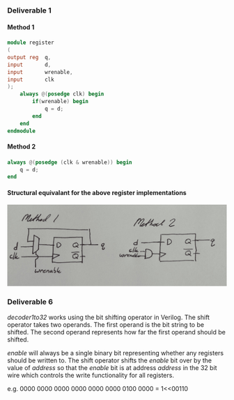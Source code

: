 ### Deliverable 1

#### Method 1
```verilog
module register
(
output reg  q,
input       d,
input       wrenable,
input       clk
);
    always @(posedge clk) begin
        if(wrenable) begin
            q = d;
        end
    end
endmodule
```

#### Method 2
```verilog
always @(posedge (clk & wrenable)) begin
    q = d;
end
```
#### Structural equivalant for the above register implementations
![Schematic for Deliverable 1](./images/deliverable1.jpg "Schematic for Deliverable 1")



### Deliverable 6

*decoder1to32* works using the bit shifting operator in Verilog. The shift operator takes two operands. The first operand is the bit string to be shifted. The second operand represents how far the first operand should be shifted.

*enable* will always be a single binary bit representing whether any registers should be written to. The shift operator shifts the *enable* bit over by the value of *address* so that the *enable* bit is at address *address* in the 32 bit wire which controls the write functionality for all registers.

e.g. 0000 0000 0000 0000 0000 0000 0100 0000 = 1<<00110
